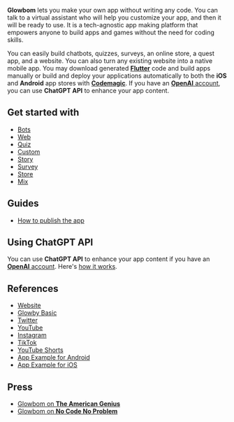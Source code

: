 **Glowbom** lets you make your own app without writing any code. You can talk to a virtual assistant who will help you customize your app, and then it will be ready to use. It is a tech-agnostic app making platform that empowers anyone to build apps and games without the need for coding skills.

You can easily build chatbots, quizzes, surveys, an online store, a quest app, and a website. You can also turn any existing website into a native mobile app. You may download generated [**Flutter**](https://flutter.dev/) code and build apps manually or build and deploy your applications automatically to both the **iOS** and **Android** app stores with [**Codemagic**](https://codemagic.io/). If you have an [**OpenAI** account](https://beta.openai.com/), you can use **ChatGPT API** to enhance your app content.

## Get started with

- [Bots](https://glowbom.github.io/Glowbom/Talk)
- [Web](https://glowbom.github.io/Glowbom/Web)
- [Quiz](https://glowbom.com/quiz/)
- [Custom](https://glowbom.github.io/Glowbom/Custom)
- [Story](https://glowbom.github.io/Glowbom/Story)
- [Survey](https://glowbom.com/survey/)
- [Store](https://glowbom.github.io/mobile-orders/)
- [Mix](https://glowbom.github.io/Glowbom/Mix)

## Guides

- [How to publish the app](https://glowbom.github.io/Glowbom/Publish)

## Using ChatGPT API

You can use **ChatGPT API** to enhance your app content if you have an [**OpenAI** account](https://platform.openai.com/). Here's [how it works](http://www.youtube.com/watch?v=ejz8TByCleg&t=5m56s).

## References

- [Website](https://glowbom.com/)
- [Glowby Basic](https://github.com/glowbom/glowby)
- [Twitter](https://twitter.com/GlowbomCorp)
- [YouTube](https://www.youtube.com/channel/UCrYQEQPhAHmn7N8W58nNwOw)
- [Instagram](https://www.instagram.com/glowbom/)
- [TikTok](https://www.tiktok.com/@glowbomapps)
- [YouTube Shorts](https://www.youtube.com/channel/UCCTfdxhS7lfsHWMo-OtvMnw)
- [App Example for Android](https://play.google.com/store/apps/details?id=com.globalsculptor.us)
- [App Example for iOS](https://apps.apple.com/us/app/u-s-citizenship-test-2021/id1547492678)

## Press

- [Glowbom on **The American Genius**](https://theamericangenius.com/tech-news/glowbom-allows-you-to-create-a-website-using-your-voice/)
- [Glowbom on **No Code No Problem**](https://podcasts.apple.com/us/podcast/episode-51-glowbom-com-botsiva-ml-the-limits-of-no-code/id1484594161?i=1000501646630)
